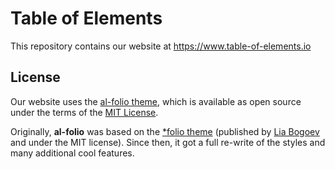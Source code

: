 # Table of Elements

This repository contains our website at https://www.table-of-elements.io

## License

Our website uses the [al-folio theme](https://github.com/alshedivat/al-folio), which is available as open source under the terms of the [MIT License](https://github.com/alshedivat/al-folio/blob/main/LICENSE).

Originally, **al-folio** was based on the [\*folio theme](https://github.com/bogoli/-folio) (published by [Lia Bogoev](https://liabogoev.com) and under the MIT license). Since then, it got a full re-write of the styles and many additional cool features.

